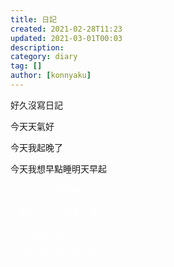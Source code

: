```yaml
---
title: 日記
created: 2021-02-28T11:23
updated: 2021-03-01T00:03
description:
category: diary
tag: []
author: [konnyaku]
---
```


好久沒寫日記

今天天氣好

今天我起晚了

今天我想早點睡明天早起

<font color="#ffffff">

久しぶりに日記書く

今日もいい天気だった

今日は遅く起きた

今日は早く寝て明日はちゃんと起きよう

</font>
